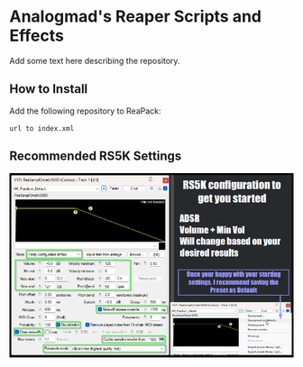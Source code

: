 # Analogmad's Reaper Scripts and Effects

Add some text here describing the repository.

## How to Install

Add the following repository to ReaPack:


```
url to index.xml
```


## Recommended RS5K Settings

![RS5K Settings](https://github.com/analogmad/reaper/blob/main/images/reaper_rs5k_rec_config.png)
